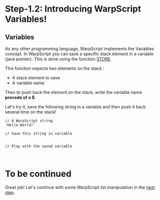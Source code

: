 # Step-1.2: Introducing WarpScript Variables!

## Variables

As any other programming language, WarpScript implements the Variables concept. In WarpScript you can save a specific stack element in a variable (java pointer). This is done using the function [STORE](http://www.warp10.io/reference/functions/function_STORE/). 

This function expects two elements on the stack : 
- A stack element to save
- A variable name

Then to push back the element on the stack, write the variable name **precede of a $**.

Let's try it, save the following string in a variable and then push it back several time on the stack!

```
// A WarpScript string
'Hello World!'

// Save this string in variable


// Play with the saved variable



```

# To be continued

Great job! Let's continue with some WarpScript list manipulation in the [next step](https://github.com/helloexoworld/hands-on/tree/master/step-1%20-%20WarpScript/1.3%20-%20Manipulate%20a%20data%20list).